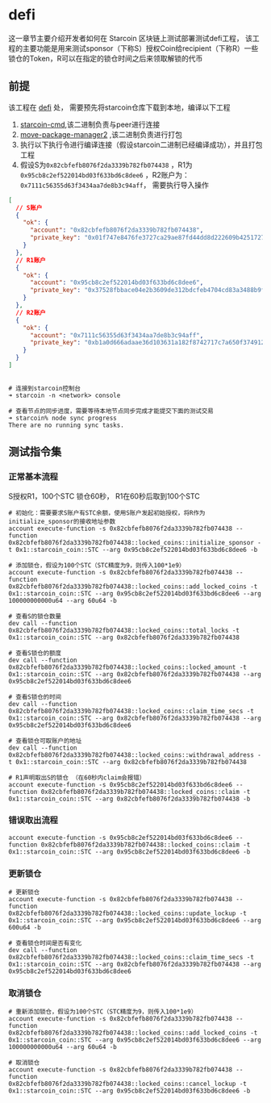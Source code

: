 # defi

这一章节主要介绍开发者如何在 Starcoin 区块链上测试部署测试defi工程，
该工程的主要功能是用来测试sponsor（下称S）授权Coin给recipient（下称R）一些锁仓的Token，R可以在指定的锁仓时间之后来领取解锁的代币

## 前提

该工程在 [defi](https://github.com/starcoinorg/starcoin/tree/dual-verse-dag/vm2/move-examples/defi)
处， 需要预先将starcoin仓库下载到本地，编译以下工程

1. [starcoin-cmd](https://github.com/starcoinorg/starcoin/tree/dual-verse-dag/cmd/starcoin),该二进制负责与peer进行连接
2. [move-package-manager2](https://github.com/starcoinorg/starcoin/tree/dual-verse-dag/vm2/move-package-manager)
   ,该二进制负责进行打包
3. 执行以下执行令进行编译连接（假设starcoin二进制已经编译成功），并且打包工程
4. 假设S为`0x82cbfefb8076f2da3339b782fb074438` ，R1为 `0x95cb8c2ef522014bd03f633bd6c8dee6`
   ，R2账户为：`0x7111c56355d63f3434aa7de8b3c94aff`， 需要执行导入操作

```json lines
[
  // S账户
  {
    "ok": {
      "account": "0x82cbfefb8076f2da3339b782fb074438",
      "private_key": "0x01f747e8476fe3727ca29ae87fd44dd8d222609b42517274908c9ef24023169a"
    }
  },
  // R1账户
  {
    "ok": {
      "account": "0x95cb8c2ef522014bd03f633bd6c8dee6",
      "private_key": "0x37528fbbace04e2b3609de312bdcfeb4704cd83a3488b9fc836118d02835c36e"
    }
  },
  // R2账户
  {
    "ok": {
      "account": "0x7111c56355d63f3434aa7de8b3c94aff",
      "private_key": "0xb1a0d666adaae36d103631a182f8742717c7a650f374912804a1f5e740f4b1b7"
    }
  }
]
```

```shell

# 连接到starcoin控制台
➜ starcoin -n <network> console 

# 查看节点的同步进度，需要等待本地节点同步完成才能提交下面的测试交易
➜ starcoin% node sync progress
There are no running sync tasks.

```

## 测试指令集

### 正常基本流程

S授权R1，100个STC 锁仓60秒， R1在60秒后取到100个STC

```shell
# 初始化：需要要求S账户有STC余额，使用S账户发起初始授权，将R作为initialize_sponsor的接收地址参数
account execute-function -s 0x82cbfefb8076f2da3339b782fb074438 --function 0x82cbfefb8076f2da3339b782fb074438::locked_coins::initialize_sponsor -t 0x1::starcoin_coin::STC --arg 0x95cb8c2ef522014bd03f633bd6c8dee6 -b

# 添加锁仓，假设为100个STC（STC精度为9，则传入100*1e9）
account execute-function -s 0x82cbfefb8076f2da3339b782fb074438 --function 0x82cbfefb8076f2da3339b782fb074438::locked_coins::add_locked_coins -t 0x1::starcoin_coin::STC --arg 0x95cb8c2ef522014bd03f633bd6c8dee6 --arg 100000000000u64 --arg 60u64 -b

# 查看S的锁仓数量
dev call --function 0x82cbfefb8076f2da3339b782fb074438::locked_coins::total_locks -t 0x1::starcoin_coin::STC --arg 0x82cbfefb8076f2da3339b782fb074438

# 查看S锁仓的额度
dev call --function 0x82cbfefb8076f2da3339b782fb074438::locked_coins::locked_amount -t 0x1::starcoin_coin::STC --arg 0x82cbfefb8076f2da3339b782fb074438 --arg 0x95cb8c2ef522014bd03f633bd6c8dee6

# 查看S锁仓的时间
dev call --function 0x82cbfefb8076f2da3339b782fb074438::locked_coins::claim_time_secs -t 0x1::starcoin_coin::STC --arg 0x82cbfefb8076f2da3339b782fb074438 --arg 0x95cb8c2ef522014bd03f633bd6c8dee6

# 查看锁仓可取账户的地址
dev call --function 0x82cbfefb8076f2da3339b782fb074438::locked_coins::withdrawal_address -t 0x1::starcoin_coin::STC --arg 0x82cbfefb8076f2da3339b782fb074438

# R1声明取出S的锁仓 （在60秒内claim会报错）
account execute-function -s 0x95cb8c2ef522014bd03f633bd6c8dee6 --function 0x82cbfefb8076f2da3339b782fb074438::locked_coins::claim -t 0x1::starcoin_coin::STC --arg 0x82cbfefb8076f2da3339b782fb074438 -b
```

### 错误取出流程

```shell
account execute-function -s 0x95cb8c2ef522014bd03f633bd6c8dee6 --function 0x82cbfefb8076f2da3339b782fb074438::locked_coins::claim -t 0x1::starcoin_coin::STC --arg 0x95cb8c2ef522014bd03f633bd6c8dee6 -b
```

### 更新锁仓

```shell
# 更新锁仓
account execute-function -s 0x82cbfefb8076f2da3339b782fb074438 --function 0x82cbfefb8076f2da3339b782fb074438::locked_coins::update_lockup -t 0x1::starcoin_coin::STC --arg 0x95cb8c2ef522014bd03f633bd6c8dee6 --arg 600u64 -b

# 查看锁仓时间是否有变化
dev call --function 0x82cbfefb8076f2da3339b782fb074438::locked_coins::claim_time_secs -t 0x1::starcoin_coin::STC --arg 0x82cbfefb8076f2da3339b782fb074438 --arg 0x95cb8c2ef522014bd03f633bd6c8dee6
```

### 取消锁仓

```shell
# 重新添加锁仓，假设为100个STC（STC精度为9，则传入100*1e9）
account execute-function -s 0x82cbfefb8076f2da3339b782fb074438 --function 0x82cbfefb8076f2da3339b782fb074438::locked_coins::add_locked_coins -t 0x1::starcoin_coin::STC --arg 0x95cb8c2ef522014bd03f633bd6c8dee6 --arg 100000000000u64 --arg 60u64 -b

# 取消锁仓
account execute-function -s 0x82cbfefb8076f2da3339b782fb074438 --function 0x82cbfefb8076f2da3339b782fb074438::locked_coins::cancel_lockup -t 0x1::starcoin_coin::STC --arg 0x95cb8c2ef522014bd03f633bd6c8dee6 -b
```
